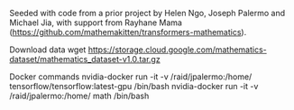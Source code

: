 Seeded with code from a prior project by Helen Ngo, Joseph Palermo and Michael Jia, with support from Rayhane Mama (https://github.com/mathemakitten/transformers-mathematics).

Download data
wget https://storage.cloud.google.com/mathematics-dataset/mathematics_dataset-v1.0.tar.gz

Docker commands
nvidia-docker run -it -v /raid/jpalermo:/home/ tensorflow/tensorflow:latest-gpu /bin/bash
nvidia-docker run -it -v /raid/jpalermo:/home/ math /bin/bash